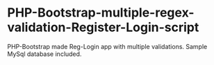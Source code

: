 # PHP-Bootstrap-multiple-regex-validation-Register-Login-script
PHP-Bootstrap made Reg-Login app with multiple validations. Sample MySql database included.
